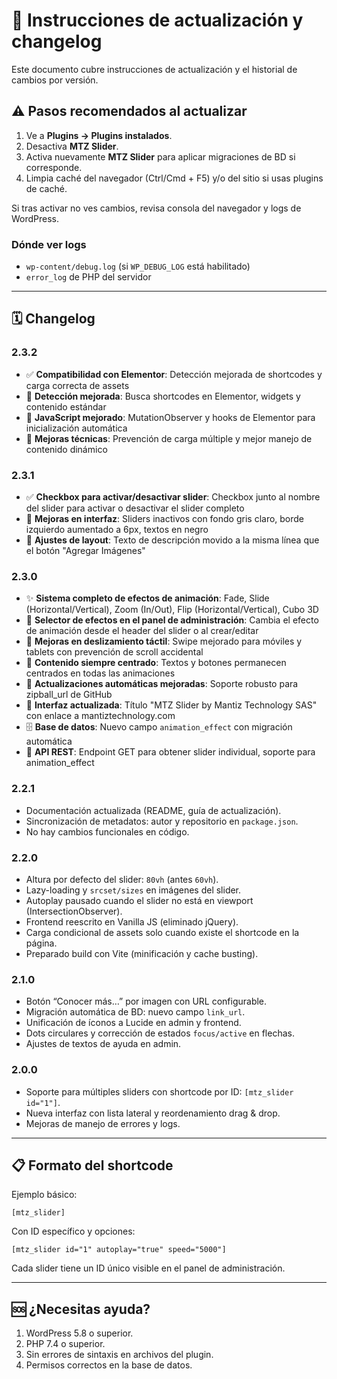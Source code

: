 # 🔄 Instrucciones de actualización y changelog

Este documento cubre instrucciones de actualización y el historial de cambios por versión.

## ⚠️ Pasos recomendados al actualizar

1. Ve a **Plugins → Plugins instalados**.
2. Desactiva **MTZ Slider**.
3. Activa nuevamente **MTZ Slider** para aplicar migraciones de BD si corresponde.
4. Limpia caché del navegador (Ctrl/Cmd + F5) y/o del sitio si usas plugins de caché.

Si tras activar no ves cambios, revisa consola del navegador y logs de WordPress.

### Dónde ver logs
- `wp-content/debug.log` (si `WP_DEBUG_LOG` está habilitado)
- `error_log` de PHP del servidor

---

## 🗓️ Changelog

### 2.3.2
- ✅ **Compatibilidad con Elementor**: Detección mejorada de shortcodes y carga correcta de assets
- 🔧 **Detección mejorada**: Busca shortcodes en Elementor, widgets y contenido estándar
- 🚀 **JavaScript mejorado**: MutationObserver y hooks de Elementor para inicialización automática
- 📝 **Mejoras técnicas**: Prevención de carga múltiple y mejor manejo de contenido dinámico

### 2.3.1
- ✅ **Checkbox para activar/desactivar slider**: Checkbox junto al nombre del slider para activar o desactivar el slider completo
- 🎨 **Mejoras en interfaz**: Sliders inactivos con fondo gris claro, borde izquierdo aumentado a 6px, textos en negro
- 📝 **Ajustes de layout**: Texto de descripción movido a la misma línea que el botón "Agregar Imágenes"

### 2.3.0
- ✨ **Sistema completo de efectos de animación**: Fade, Slide (Horizontal/Vertical), Zoom (In/Out), Flip (Horizontal/Vertical), Cubo 3D
- 🎨 **Selector de efectos en el panel de administración**: Cambia el efecto de animación desde el header del slider o al crear/editar
- 📱 **Mejoras en deslizamiento táctil**: Swipe mejorado para móviles y tablets con prevención de scroll accidental
- 🎯 **Contenido siempre centrado**: Textos y botones permanecen centrados en todas las animaciones
- 🔄 **Actualizaciones automáticas mejoradas**: Soporte robusto para zipball_url de GitHub
- 🏢 **Interfaz actualizada**: Título "MTZ Slider by Mantiz Technology SAS" con enlace a mantiztechnology.com
- 🗄️ **Base de datos**: Nuevo campo `animation_effect` con migración automática
- 🔌 **API REST**: Endpoint GET para obtener slider individual, soporte para animation_effect

### 2.2.1
- Documentación actualizada (README, guía de actualización).
- Sincronización de metadatos: autor y repositorio en `package.json`.
- No hay cambios funcionales en código.

### 2.2.0
- Altura por defecto del slider: `80vh` (antes `60vh`).
- Lazy-loading y `srcset/sizes` en imágenes del slider.
- Autoplay pausado cuando el slider no está en viewport (IntersectionObserver).
- Frontend reescrito en Vanilla JS (eliminado jQuery).
- Carga condicional de assets solo cuando existe el shortcode en la página.
- Preparado build con Vite (minificación y cache busting).

### 2.1.0
- Botón “Conocer más…” por imagen con URL configurable.
- Migración automática de BD: nuevo campo `link_url`.
- Unificación de íconos a Lucide en admin y frontend.
- Dots circulares y corrección de estados `focus/active` en flechas.
- Ajustes de textos de ayuda en admin.

### 2.0.0
- Soporte para múltiples sliders con shortcode por ID: `[mtz_slider id="1"]`.
- Nueva interfaz con lista lateral y reordenamiento drag & drop.
- Mejoras de manejo de errores y logs.

---

## 📋 Formato del shortcode

Ejemplo básico:
```
[mtz_slider]
```

Con ID específico y opciones:
```
[mtz_slider id="1" autoplay="true" speed="5000"]
```

Cada slider tiene un ID único visible en el panel de administración.

---

## 🆘 ¿Necesitas ayuda?

1. WordPress 5.8 o superior.
2. PHP 7.4 o superior.
3. Sin errores de sintaxis en archivos del plugin.
4. Permisos correctos en la base de datos.

